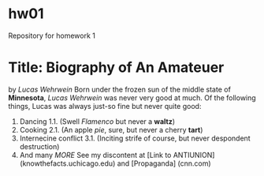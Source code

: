 # hw01
Repository for homework 1
# Title: Biography of An Amateuer
by *Lucas Wehrwein*
Born under the frozen sun of the middle state of **Minnesota**, *Lucas Wehrwein* was never very good at much. Of the following things, Lucas was always just-so fine but never quite good:
1. Dancing
  1.1. (Swell *Flamenco* but never a **waltz**)
2. Cooking
  2.1. (An apple *pie*, sure, but never a cherry **tart**)
3. Internecine conflict 
  3.1. (Inciting strife of course, but never despondent destruction)
4. And many *MORE* 
See my discontent at [Link to ANTIUNION] (knowthefacts.uchicago.edu) and [Propaganda] (cnn.com)




